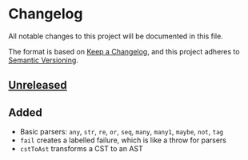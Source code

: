 # Changelog

All notable changes to this project will be documented in this file.

The format is based on [Keep a Changelog](https://keepachangelog.com/en/1.0.0/),
and this project adheres to [Semantic Versioning](https://semver.org/spec/v2.0.0.html).

## [Unreleased]

## Added

- Basic parsers: `any`, `str`, `re`, `or`, `seq`, `many`, `many1`, `maybe`,
  `not`, `tag`
- `fail` creates a labelled failure, which is like a throw for parsers
- `cstToAst` transforms a CST to an AST

[unreleased]: https://github.com/unleashy/vahv/compare/v0.1.0...HEAD
